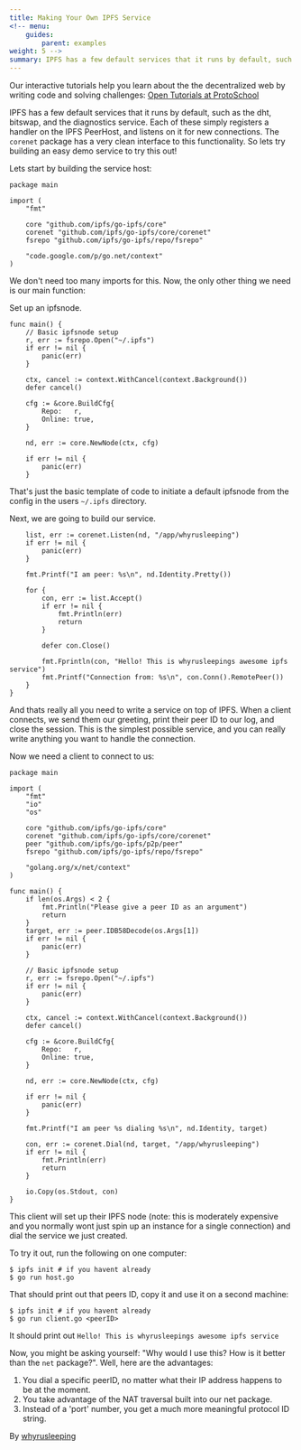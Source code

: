 ```yaml
---
title: Making Your Own IPFS Service
<!-- menu:
    guides:
        parent: examples
weight: 5 -->
summary: IPFS has a few default services that it runs by default, such as the dht, bitswap, and the diagnostics service. Each of these simply registers a handler on the IPFS PeerHost, and listens on it for new connections. The `corenet` package has a very clean interface to this functionality. So lets try building an easy demo service to try this out…
---
```


<div class="alert alert-info">
Our interactive tutorials help you learn about the the decentralized web by writing code and solving challenges:
<a class="button button-primary" href="https://proto.school/#/tutorials" role="button" target="_blank">Open Tutorials at ProtoSchool</a> &nbsp;<i class="fa fa-external-link-square-alt"></i>
</div>

IPFS has a few default services that it runs by default, such as the dht,
bitswap, and the diagnostics service. Each of these simply registers a
handler on the IPFS PeerHost, and listens on it for new connections.  The
`corenet` package has a very clean interface to this functionality. So lets
try building an easy demo service to try this out!

Lets start by building the service host:

```
package main

import (
	"fmt"

	core "github.com/ipfs/go-ipfs/core"
	corenet "github.com/ipfs/go-ipfs/core/corenet"
	fsrepo "github.com/ipfs/go-ipfs/repo/fsrepo"

	"code.google.com/p/go.net/context"
)
```

We don't need too many imports for this.
Now, the only other thing we need is our main function:

Set up an ipfsnode.

```
func main() {
	// Basic ipfsnode setup
	r, err := fsrepo.Open("~/.ipfs")
	if err != nil {
		panic(err)
	}

	ctx, cancel := context.WithCancel(context.Background())
	defer cancel()

	cfg := &core.BuildCfg{
		Repo:   r,
		Online: true,
	}

	nd, err := core.NewNode(ctx, cfg)

	if err != nil {
		panic(err)
	}
```

That's just the basic template of code to initiate a default ipfsnode from
the config in the users `~/.ipfs` directory.

Next, we are going to build our service.

```
	list, err := corenet.Listen(nd, "/app/whyrusleeping")
	if err != nil {
		panic(err)
	}

	fmt.Printf("I am peer: %s\n", nd.Identity.Pretty())

	for {
		con, err := list.Accept()
		if err != nil {
			fmt.Println(err)
			return
		}

		defer con.Close()

		fmt.Fprintln(con, "Hello! This is whyrusleepings awesome ipfs service")
		fmt.Printf("Connection from: %s\n", con.Conn().RemotePeer())
	}
}
```

And thats really all you need to write a service on top of IPFS. When a client
connects, we send them our greeting, print their peer ID to our log, and close
the session. This is the simplest possible service, and you can really write
anything you want to handle the connection.

Now we need a client to connect to us:

```
package main

import (
	"fmt"
	"io"
	"os"

	core "github.com/ipfs/go-ipfs/core"
	corenet "github.com/ipfs/go-ipfs/core/corenet"
	peer "github.com/ipfs/go-ipfs/p2p/peer"
	fsrepo "github.com/ipfs/go-ipfs/repo/fsrepo"

	"golang.org/x/net/context"
)

func main() {
	if len(os.Args) < 2 {
		fmt.Println("Please give a peer ID as an argument")
		return
	}
	target, err := peer.IDB58Decode(os.Args[1])
	if err != nil {
		panic(err)
	}

	// Basic ipfsnode setup
	r, err := fsrepo.Open("~/.ipfs")
	if err != nil {
		panic(err)
	}

	ctx, cancel := context.WithCancel(context.Background())
	defer cancel()

	cfg := &core.BuildCfg{
		Repo:   r,
		Online: true,
	}

	nd, err := core.NewNode(ctx, cfg)

	if err != nil {
		panic(err)
	}

	fmt.Printf("I am peer %s dialing %s\n", nd.Identity, target)

	con, err := corenet.Dial(nd, target, "/app/whyrusleeping")
	if err != nil {
		fmt.Println(err)
		return
	}

	io.Copy(os.Stdout, con)
}
```

This client will set up their IPFS node (note: this is moderately expensive and
you normally wont just spin up an instance for a single connection) and dial the
service we just created.

To try it out, run the following on one computer:
```
$ ipfs init # if you havent already
$ go run host.go
```

That should print out that peers ID, copy it and use it on a second machine:
```
$ ipfs init # if you havent already
$ go run client.go <peerID>
```

It should print out `Hello! This is whyrusleepings awesome ipfs service`

Now, you might be asking yourself: "Why would I use this? How is it better than
the `net` package?". Well, here are the advantages:

1. You dial a specific peerID, no matter what their IP address happens to be at the moment.
2. You take advantage of the NAT traversal built into our net package.
3. Instead of a 'port' number, you get a much more meaningful protocol ID string.

By [whyrusleeping](http://github.com/whyrusleeping)
